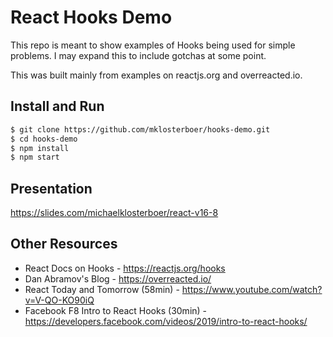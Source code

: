 # React Hooks Demo
This repo is meant to show examples of Hooks being used for simple problems. I may expand this to include gotchas at some point. 

This was built mainly from examples on reactjs.org and overreacted.io. 

## Install and Run

```sh
$ git clone https://github.com/mklosterboer/hooks-demo.git
$ cd hooks-demo
$ npm install
$ npm start
```

## Presentation
https://slides.com/michaelklosterboer/react-v16-8

## Other Resources
* React Docs on Hooks - https://reactjs.org/hooks
* Dan Abramov's Blog - https://overreacted.io/
* React Today and Tomorrow (58min) - https://www.youtube.com/watch?v=V-QO-KO90iQ
* Facebook F8 Intro to React Hooks (30min) - https://developers.facebook.com/videos/2019/intro-to-react-hooks/
